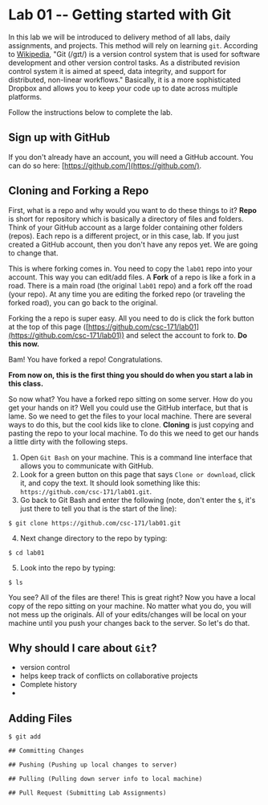 # Lab 01 -- Getting started with Git

In this lab we will be introduced to delivery method of all labs, daily assignments, and projects. This method will rely on learning `git`. According to [Wikipedia](https://en.wikipedia.org/wiki/Git_(software)), "Git (/ɡɪt/) is a version control system that is used for software development and other version control tasks. As a distributed revision control system it is aimed at speed, data integrity, and support for distributed, non-linear workflows." Basically, it is a more sophisticated Dropbox and allows you to keep your code up to date across multiple platforms.

Follow the instructions below to complete the lab.

## Sign up with GitHub

If you don't already have an account, you will need a GitHub account. You can do so here: [https://github.com/](https://github.com/).

## Cloning and Forking a Repo

First, what is a repo and why would you want to do these things to it? __Repo__ is short for repository which is basically a directory of files and folders. Think of your GitHub account as a large folder containing other folders (repos). Each repo is a different project, or in this case, lab. If you just created a GitHub account, then you don't have any repos yet. We are going to change that.

This is where forking comes in. You need to copy the `lab01` repo into your account. This way you can edit/add files. A __Fork__ of a repo is like a fork in a road. There is a main road (the original `lab01` repo) and a fork off the road (your repo). At any time you are editing the forked repo (or traveling the forked road), you can go back to the original.  

Forking the a repo is super easy. All you need to do is click the fork button at the top of this page ([https://github.com/csc-171/lab01](https://github.com/csc-171/lab01)) and select the account to fork to. __Do this now.__

Bam! You have forked a repo! Congratulations. 

__From now on, this is the first thing you should do when you start a lab in this class.__

So now what? You have a forked repo sitting on some server. How do you get your hands on it? Well you could use the GitHub interface, but that is lame. So we need to get the files to your local machine. There are several ways to do this, but the cool kids like to clone. __Cloning__ is just copying and pasting the repo to your local machine. To do this we need to get our hands a little dirty with the following steps.

1. Open `Git Bash` on your machine. This is a command line interface that allows you to communicate with GitHub.
2. Look for a green button on this page that says `Clone or download`, click it, and copy the text. It should look something like this: `https://github.com/csc-171/lab01.git`. 
3. Go back to Git Bash and enter the following (note, don't enter the `$`, it's just there to tell you that is the start of the line):
```
$ git clone https://github.com/csc-171/lab01.git
```
4. Next change directory to the repo by typing:
```
$ cd lab01
```
5. Look into the repo by typing:
```
$ ls
```

You see? All of the files are there! This is great right? Now you have a local copy of the repo sitting on your machine. No matter what you do, you will not mess up the originals. All of your edits/changes will be local on your machine until you push your changes back to the server. So let's do that.

## Why should I care about `Git`?

* version control
* helps keep track of conflicts on collaborative projects
* Complete history
* 



## Adding Files

```
$ git add

## Committing Changes

## Pushing (Pushing up local changes to server)

## Pulling (Pulling down server info to local machine)

## Pull Request (Submitting Lab Assignments)


